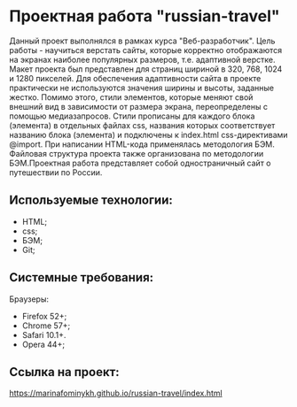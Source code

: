 # Проектная работа "russian-travel"

Данный проект выполнялся в рамках курса "Веб-разработчик". Цель работы - научиться верстать сайты, которые корректно отображаются на экранах наиболее популярных размеров, т.е. адаптивной верстке. Макет проекта был представлен для страниц шириной в 320, 768, 1024 и 1280 пикселей. Для обеспечения адаптивности сайта в проекте практически не используются значения ширины и высоты, заданные жестко. Помимо этого, стили элементов, которые меняют свой внешний вид в зависимости от размера экрана, переопределены с помощью медиазапросов. Стили прописаны для каждого блока (элемента) в отдельных файлах css, названия которых соответствует названию блока (элемента) и подключены к index.html  css-директивами @import.
При написании HTML-кода применялась методология БЭМ. Файловая структура проекта также организована по методологии БЭМ.Проектная работа представляет собой одностраничный сайт о путешествии по России.


## Используемые технологии:
* HTML;
* css;
* БЭМ;
* Git;

## Системные требования:
Браузеры:
* Firefox 52+;
* Chrome 57+;
* Safari 10.1+.
* Opera 44+;

## Ссылка на проект:
https://marinafominykh.github.io/russian-travel/index.html


